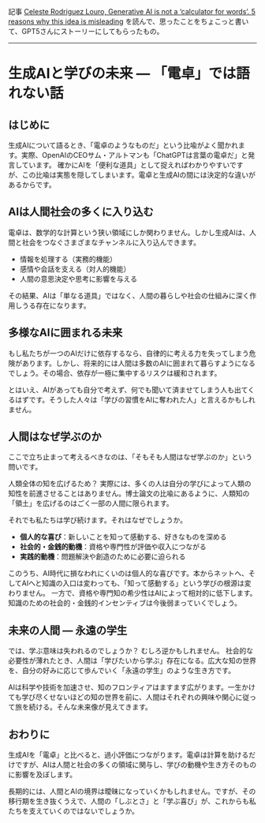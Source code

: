 記事
[Celeste Rodriguez Louro, Generative AI is not a ‘calculator for words’. 5 reasons why this idea is misleading](https://theconversation.com/generative-ai-is-not-a-calculator-for-words-5-reasons-why-this-idea-is-misleading-263323)
を読んで、思ったことをちょこっと書いて、GPT5さんにストーリーにしてもらったもの。

---

# 生成AIと学びの未来 ― 「電卓」では語れない話

## はじめに

生成AIについて語るとき、「電卓のようなものだ」という比喩がよく聞かれます。実際、OpenAIのCEOサム・アルトマンも「ChatGPTは言葉の電卓だ」と発言しています。
確かにAIを「便利な道具」として捉えればわかりやすいですが、この比喩は実態を隠してしまいます。電卓と生成AIの間には決定的な違いがあるからです。

## AIは人間社会の多くに入り込む

電卓は、数学的な計算という狭い領域にしか関わりません。しかし生成AIは、人間と社会をつなぐさまざまなチャンネルに入り込んできます。

* 情報を処理する（実務的機能）
* 感情や会話を支える（対人的機能）
* 人間の意思決定や思考に影響を与える

その結果、AIは「単なる道具」ではなく、人間の暮らしや社会の仕組みに深く作用しうる存在になります。

## 多様なAIに囲まれる未来

もし私たちが一つのAIだけに依存するなら、自律的に考える力を失ってしまう危険があります。しかし、将来的には人間は多数のAIに囲まれて暮らすようになるでしょう。その場合、依存が一極に集中するリスクは緩和されます。

とはいえ、AIがあっても自分で考えず、何でも聞いて済ませてしまう人も出てくるはずです。そうした人々は「学びの習慣をAIに奪われた人」と言えるかもしれません。

## 人間はなぜ学ぶのか

ここで立ち止まって考えるべきなのは、「そもそも人間はなぜ学ぶのか」という問いです。

人類全体の知を広げるため？ 実際には、多くの人は自分の学びによって人類の知性を前進させることはありません。博士論文の比喩にあるように、人類知の「領土」を広げるのはごく一部の人間に限られます。

それでも私たちは学び続けます。それはなぜでしょうか。

* **個人的な喜び**：新しいことを知って感動する、好きなものを深める
* **社会的・金銭的動機**：資格や専門性が評価や収入につながる
* **実践的動機**：問題解決や創造のために必要に迫られる

このうち、AI時代に損なわれにくいのは個人的な喜びです。本からネットへ、そしてAIへと知識の入口は変わっても、「知って感動する」という学びの根源は変わりません。
一方で、資格や専門知の希少性はAIによって相対的に低下します。知識のための社会的・金銭的インセンティブは今後弱まっていくでしょう。

## 未来の人間 ― 永遠の学生

では、学ぶ意味は失われるのでしょうか？ むしろ逆かもしれません。
社会的な必要性が薄れたとき、人間は「学びたいから学ぶ」存在になる。広大な知の世界を、自分の好みに応じて歩んでいく「永遠の学生」のような生き方です。

AIは科学や技術を加速させ、知のフロンティアはますます広がります。一生かけても学び尽くせないほどの知の世界を前に、人間はそれぞれの興味や関心に従って旅を続ける。そんな未来像が見えてきます。

## おわりに

生成AIを「電卓」と比べると、過小評価につながります。電卓は計算を助けるだけですが、AIは人間と社会の多くの領域に関与し、学びの動機や生き方そのものに影響を及ぼします。

長期的には、人間とAIの境界は曖昧になっていくかもしれません。ですが、その移行期を生き抜くうえで、人間の「しぶとさ」と「学ぶ喜び」が、これからも私たちを支えていくのではないでしょうか。
